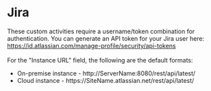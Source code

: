 <h1>Jira</h1>
These custom activities require a username/token combination for authentication.  You can generate an API token for your Jira user here: <a href="https://id.atlassian.com/manage-profile/security/api-tokens">https://id.atlassian.com/manage-profile/security/api-tokens</a>
<br><br>
For the "Instance URL" field, the following are the default formats:
<br>
<ul>
<li>On-premise instance - http://ServerName:8080/rest/api/latest/</li>
<li>Cloud instance - https://SiteName.atlassian.net/rest/api/latest/</li>
</ul>
